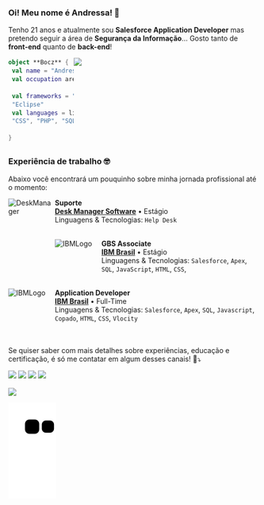 


### Oi! Meu nome é Andressa! 👋

Tenho 21 anos e atualmente sou <strong>Salesforce Application Developer</strong> mas pretendo seguir a área de <strong>Segurança da Informação</strong>... Gosto tanto de <strong>front-end</strong> quanto de <strong>back-end</strong>!


<img align="right" width="372" src="https://i2.wp.com/allhtaccess.info/wp-content/uploads/2018/03/programming.gif?fit=1281%2C716&ssl=1" />

```kotlin
object **Bocz** {
 val name = "Andressa Bocz"
 val occupation area = "Developer", "Analyst"
 
 val frameworks = "Visual Studio", "IntelliJ", "Ionic", "Insomnia", 
 "Eclipse"
 val languages = listOf("Java", "Javascript", "Apex", "HTML",
 "CSS", "PHP", "SQL", "C#") 

}
```

##
<!-- 
 <div style="display: inline_block"><br>
  <img align="center" alt="Andressa-HTML" height="30" width="40" src="https://raw.githubusercontent.com/devicons/devicon/master/icons/html5/html5-plain.svg">
  <img align="center" alt="Andressa-CSS" height="30" width="40" src="https://raw.githubusercontent.com/devicons/devicon/master/icons/css3/css3-plain.svg">
  <img align="center" alt="Andressa-C" height="30" width="40" src="https://raw.githubusercontent.com/devicons/devicon/master/icons/c/c-plain.svg" />
  <img align="center" alt="Andressa-CSharp" height="30" width="40" src="https://raw.githubusercontent.com/devicons/devicon/master/icons/csharp/csharp-plain.svg">
  <img align="center" alt="Andressa-Cpp" height="30" width="40" src="https://raw.githubusercontent.com/devicons/devicon/master/icons/cplusplus/cplusplus-plain.svg">
  <img align="center" alt="Andressa-Java" height="30" width="40" src="https://raw.githubusercontent.com/devicons/devicon/master/icons/java/java-original.svg">
  <img align="center" alt="Andressa-Php" height="30" width="40" src="https://raw.githubusercontent.com/devicons/devicon/master/icons/php/php-plain.svg">
  <img align="center" alt="Andressa-Salesforce" height="30" width="40" src="https://raw.githubusercontent.com/devicons/devicon/master/icons/salesforce/salesforce-plain.svg">
<img align="center" alt="Andressa-JS" height="30" width="40" src="https://raw.githubusercontent.com/devicons/devicon/master/icons/javascript/javascript-original.svg">
   <img align="center" alt="Andressa-Arduino" height="30" width="40" src="https://raw.githubusercontent.com/devicons/devicon/master/icons/arduino/arduino-original.svg">
</div>
-->

### Experiência de trabalho 🤓
Abaixo você encontrará um pouquinho sobre minha jornada profissional até o momento:

[<img align="left" height="94px" width="94px" alt="DeskManager" src="https://pbs.twimg.com/profile_images/1184211974030348289/Rzo4QRYG_400x400.jpg"/>](https://deskmanager.com.br)

**Suporte** \
[**Desk Manager Software**](https://deskmanager.com.br) • Estágio \
Linguagens & Tecnologias: `Help Desk`\
<br/>

[<img align="left" height="94px" width="94px" alt="IBMLogo" src="https://pbs.twimg.com/profile_images/1493931757456011269/Je9rzV8w_400x400.jpg"/>]([https://www.ibm.com/](https://www.ibm.com/))

**GBS Associate** \
[**IBM Brasil**](https://www.ibm.com/) • Estágio \
Linguagens & Tecnologias: `Salesforce`, `Apex`, `SQL`, `JavaScript`, `HTML`, `CSS`,\
<br/>


[<img align="left" height="94px" width="94px" alt="IBMLogo" src="https://pbs.twimg.com/profile_images/1493931757456011269/Je9rzV8w_400x400.jpg"/>]([https://www.ibm.com/](https://www.ibm.com/))

**Application Developer** \
[**IBM Brasil**](https://www.ibm.com/) • Full-Time \
Linguagens & Tecnologias: `Salesforce`, `Apex`, `SQL`, `Javascript`, `Copado`, `HTML`, `CSS`, `Vlocity`\
<br/>
<br/>

Se quiser saber com mais detalhes sobre experiências, educação e certificação, é só me contatar em algum desses canais! 🫡⤵️

 <div> 

<p align="left">
  <a align="center" href = "mailto:andressabocz@gmail.com" alt="Gmail">
  <img src="https://img.shields.io/badge/-Gmail-FF0000?style=flat-square&labelColor=FF0000&logo=gmail&logoColor=white&link=LINK-DO-SEU-EMAIL" /></a>

  <a align="center" href="https://api.whatsapp.com/send?phone=5511986464406&text=Oi!%20Tudo%20bem?%20Peguei%20seu%20contato%20pelo%20GitHub!%20:)" alt="WhatsApp">
  <img src="https://img.shields.io/badge/-WhatsApp-25d366?style=flat-square&labelColor=25d366&logo=whatsapp&logoColor=white"/></a>

  <a align="center" href="https://br.linkedin.com/in/andressa-bocz" alt="Linkedin">
  <img src="https://img.shields.io/badge/-Linkedin-0e76a8?style=flat-square&logo=Linkedin&logoColor=white" /></a>

  <a align="center" href="https://instagram.com/_boczz" alt="Instagram">
  <img src="https://img.shields.io/badge/-Instagram-DF0174?style=flat-square&labelColor=DF0174&logo=instagram&logoColor=white&link=https://www.instagram.com/_boczz/"/>     </a>
</p>  
   

<a href="https://github.com/AndressaBocz">
  <img align="center" src="https://github-readme-stats.vercel.app/api/top-langs/?username=vanessaswerts&theme=algolia&hide_langs_below=1" />
</a>
    
  
   ![Snake animation](https://github.com/AndressaBocz/AndressaBocz/blob/output/github-contribution-grid-snake.svg)

  
</div>


